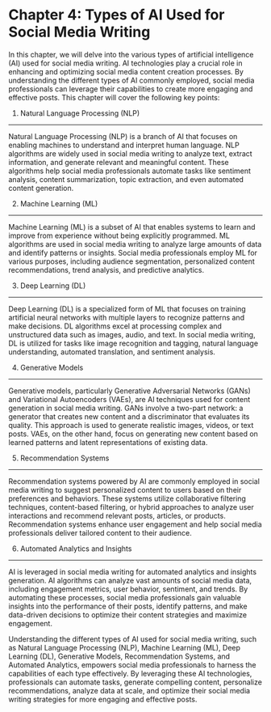 Chapter 4: Types of AI Used for Social Media Writing
====================================================

In this chapter, we will delve into the various types of artificial intelligence (AI) used for social media writing. AI technologies play a crucial role in enhancing and optimizing social media content creation processes. By understanding the different types of AI commonly employed, social media professionals can leverage their capabilities to create more engaging and effective posts. This chapter will cover the following key points:

1. Natural Language Processing (NLP)
------------------------------------

Natural Language Processing (NLP) is a branch of AI that focuses on enabling machines to understand and interpret human language. NLP algorithms are widely used in social media writing to analyze text, extract information, and generate relevant and meaningful content. These algorithms help social media professionals automate tasks like sentiment analysis, content summarization, topic extraction, and even automated content generation.

2. Machine Learning (ML)
------------------------

Machine Learning (ML) is a subset of AI that enables systems to learn and improve from experience without being explicitly programmed. ML algorithms are used in social media writing to analyze large amounts of data and identify patterns or insights. Social media professionals employ ML for various purposes, including audience segmentation, personalized content recommendations, trend analysis, and predictive analytics.

3. Deep Learning (DL)
---------------------

Deep Learning (DL) is a specialized form of ML that focuses on training artificial neural networks with multiple layers to recognize patterns and make decisions. DL algorithms excel at processing complex and unstructured data such as images, audio, and text. In social media writing, DL is utilized for tasks like image recognition and tagging, natural language understanding, automated translation, and sentiment analysis.

4. Generative Models
--------------------

Generative models, particularly Generative Adversarial Networks (GANs) and Variational Autoencoders (VAEs), are AI techniques used for content generation in social media writing. GANs involve a two-part network: a generator that creates new content and a discriminator that evaluates its quality. This approach is used to generate realistic images, videos, or text posts. VAEs, on the other hand, focus on generating new content based on learned patterns and latent representations of existing data.

5. Recommendation Systems
-------------------------

Recommendation systems powered by AI are commonly employed in social media writing to suggest personalized content to users based on their preferences and behaviors. These systems utilize collaborative filtering techniques, content-based filtering, or hybrid approaches to analyze user interactions and recommend relevant posts, articles, or products. Recommendation systems enhance user engagement and help social media professionals deliver tailored content to their audience.

6. Automated Analytics and Insights
-----------------------------------

AI is leveraged in social media writing for automated analytics and insights generation. AI algorithms can analyze vast amounts of social media data, including engagement metrics, user behavior, sentiment, and trends. By automating these processes, social media professionals gain valuable insights into the performance of their posts, identify patterns, and make data-driven decisions to optimize their content strategies and maximize engagement.

Understanding the different types of AI used for social media writing, such as Natural Language Processing (NLP), Machine Learning (ML), Deep Learning (DL), Generative Models, Recommendation Systems, and Automated Analytics, empowers social media professionals to harness the capabilities of each type effectively. By leveraging these AI technologies, professionals can automate tasks, generate compelling content, personalize recommendations, analyze data at scale, and optimize their social media writing strategies for more engaging and effective posts.
